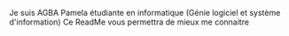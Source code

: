Je suis AGBA Pamela étudiante en informatique (Génie logiciel et système d'information)
Ce ReadMe vous permettra de mieux me connaitre 

